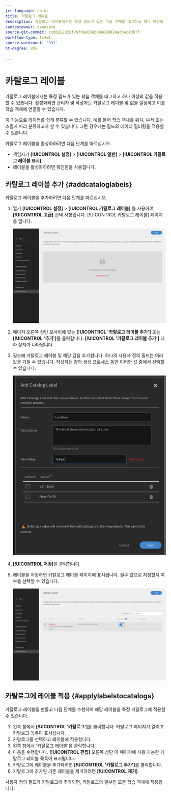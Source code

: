 ```yaml
---
jcr-language: en_us
title: 카탈로그 레이블
description: 카탈로그 레이블에서는 특정 필드가 있는 학습 객체를 태그하고 하나 이상의 값을 적용할 수 있습니다. 활성화되면 관리자 및 작성자는 카탈로그 레이블 및 값을 설정하고 이를 학습 객체에 연결할 수 있습니다.
contentowner: dvenkate
source-git-commit: ccdb222228f76fdae63ebb0a808824ad6ac1db7f
workflow-type: tm+mt
source-wordcount: '331'
ht-degree: 85%

---
```




# 카탈로그 레이블

카탈로그 레이블에서는 특정 필드가 있는 학습 객체를 태그하고 하나 이상의 값을 적용할 수 있습니다. 활성화되면 관리자 및 작성자는 카탈로그 레이블 및 값을 설정하고 이를 학습 객체에 연결할 수 있습니다.

이 기능으로 데이터를 쉽게 분류할 수 있습니다. 예를 들어 학습 객체를 위치, 부서 또는 스킬에 따라 분류하고자 할 수 있습니다. 그런 경우에는 필드와 데이터 필터링을 적용할 수 있습니다.

카탈로그 레이블을 활성화하려면 다음 단계를 따르십시오.

* 책임자가 **[!UICONTROL 설정]** > **[!UICONTROL 일반]** > **[!UICONTROL 카탈로그 레이블 표시]**.
* 레이블을 활성화하려면 확인란을 사용합니다.

## 카탈로그 레이블 추가 {#addcataloglabels}

카탈로그 레이블을 추가하려면 다음 단계를 따르십시오.

1. 열기  **[!UICONTROL 설정]** > **[!UICONTROL 카탈로그 레이블]** 를 사용하여 **[!UICONTROL 고급]** 선택 사항입니다. [!UICONTROL 카탈로그 레이블] 페이지를 엽니다.

   ![](assets/catalog-labels-page.png)

1. 페이지 오른쪽 상단 모서리에 있는 **[!UICONTROL &#39;카탈로그 레이블 추가&#39;]** 또는 **[!UICONTROL &#39;추가&#39;]**&#x200B;를 클릭합니다. **[!UICONTROL &#39;카탈로그 레이블 추가&#39;]** 대화 상자가 나타납니다.
1. 필드에 카탈로그 레이블 및 해당 값을 추가합니다. 하나의 사용자 정의 필드는 여러 값을 가질 수 있습니다. 작성자는 강의 생성 프로세스 동안 이러한 값 중에서 선택할 수 있습니다.

   ![](assets/add-labels.png)

1. **[!UICONTROL 저장]**&#x200B;을 클릭합니다.
1. 레이블을 저장하면 카탈로그 레이블 페이지에 표시됩니다. 필수 값으로 지정할지 여부를 선택할 수 있습니다.

   ![](assets/catalog-label.png)

## 카탈로그에 레이블 적용 {#applylabelstocatalogs}

카탈로그 레이블을 만들고 다음 단계를 수행하여 해당 레이블을 특정 카탈로그에 적용할 수 있습니다.

1. 왼쪽 창에서 **[!UICONTROL &#39;카탈로그&#39;]**&#x200B;를 클릭합니다. 카탈로그 페이지가 열리고 카탈로그 목록이 표시됩니다.
1. 카탈로그를 선택하고 레이블에 적용합니다.
1. 왼쪽 창에서 &#39;카탈로그 레이블&#39;을 클릭합니다.
1. 다음을 수행합니다. **[!UICONTROL 편집]** 오른쪽 상단 이 페이지에 사용 가능한 카탈로그 레이블 목록이 표시됩니다.
1. 카탈로그에 레이블을 추가하려면 **[!UICONTROL &#39;카탈로그 추가&#39;]**&#x200B;를 클릭합니다.
1. 카탈로그에 추가된 기존 레이블을 제거하려면 **[!UICONTROL 제거]**.

사용자 정의 필드가 카탈로그에 추가되면, 카탈로그의 일부인 모든 학습 객체에 적용됩니다.
